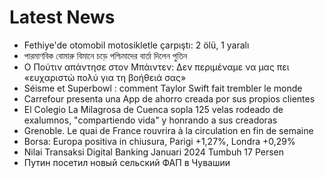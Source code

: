 # Latest News
-  Fethiye'de otomobil motosikletle çarpıştı: 2 ölü, 1 yaralı
-  পারমাণবিক বোমারু বিমানে চড়ে পশ্চিমাদের বার্তা দিলেন পুতিন
-  Ο Πούτιν απάντησε στον Μπάιντεν: Δεν περιμέναμε να μας πει «ευχαριστώ πολύ για τη βοήθειά σας»
-  Séisme et Superbowl : comment Taylor Swift fait trembler le monde
-  Carrefour presenta una App de ahorro creada por sus propios clientes
-  El Colegio La Milagrosa de Cuenca sopla 125 velas rodeado de exalumnos, "compartiendo vida" y honrando a sus creadoras
-  Grenoble. Le quai de France rouvrira à la circulation en fin de semaine
-  Borsa: Europa positiva in chiusura, Parigi +1,27%, Londra +0,29%
-  Nilai Transaksi Digital Banking Januari 2024 Tumbuh 17 Persen
-  Путин посетил новый сельский ФАП в Чувашии
